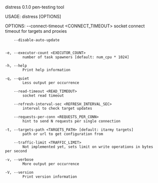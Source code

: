 distress 0.1.0
pen-testing tool

USAGE:
    distress [OPTIONS]

OPTIONS:
        --connect-timeout <CONNECT_TIMEOUT>
            socket connect timeout for targets and proxies

        --disable-auto-update


    -e, --executor-count <EXECUTOR_COUNT>
            number of task spawners [default: num_cpu * 1024]

    -h, --help
            Print help information

    -q, --quiet
            Less output per occurrence

        --read-timeout <READ_TIMEOUT>
            socket read timeout

        --refresh-interval-sec <REFRESH_INTERVAL_SEC>
            interval to check target updates

        --requests-per-conn <REQUESTS_PER_CONN>
            hint to send N requests per single connection

    -t, --targets-path <TARGETS_PATH> [default: itarmy targets]
            path or url to get configuration from

        --traffic-limit <TRAFFIC_LIMIT>
            Not implemented yet, sets limit on write operations in bytes per second

    -v, --verbose
            More output per occurrence

    -V, --version
            Print version information
